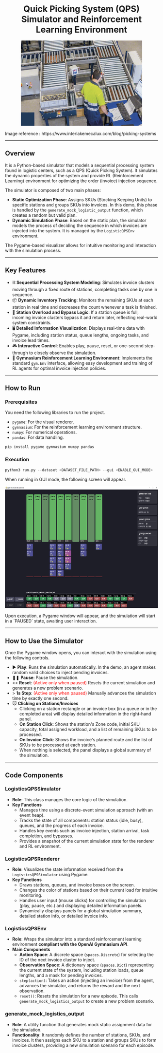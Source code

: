 <p align="center">
<h1 align="center">Quick Picking System (QPS) Simulator and Reinforcement Learning Environment</h1>
</p>

<p align="center">
<img src="./image/qps.PNG" width="400" height="280" />
</p>
Image reference : https://www.interlakemecalux.com/blog/picking-systems

---
<h2>Overview</h2>
It is a Python-based simulator that models a sequential processing system found in logistic centers, such as a QPS (Quick Picking System).
It simulates the dynamic properties of the system and provide RL (Reinforcement Learning) environment for optimizing the order (invoice) injection sequence.

The simulator is composed of two main phases:
- **Static Optimization Phase**: Assigns SKUs (Stocking Keeping Units) to specific stations and groups SKUs into invoices. In this demo, this phase is handled by the ```generate_mock_logistic_output``` function, which creates a random but valid plan.
- **Dynamic Simulation Phase**: Based on the static plan, the simulator models the process of deciding the sequence in which invoices are injected into the system. It is managed by the ```LogisticQPSEnv``` environment.

The Pygame-based visualizer allows for intuitive monitoring and interaction with the simulation process.

---
<h2>Key Features</h2>

- ⛓️ **Sequential Processing System Modeling**: Simulates invoice clusters moving through a fixed route of stations, completing tasks one by one in sequence.
- 📦 **Dynamic Inventory Tracking**: Monitors the remaining SKUs at each station in real time and decreases the count whenever a task is finished.
- 🚦 **Station Overload and Bypass Logic**: If a station queue is full, incoming invoice clusters bypass it and return later, reflecting real-world system constraints.
- 🖥️ **Detailed Information Visualization**: Displays real-time data with Pygame, including station status, queue lengths, ongoing tasks, and invoice lead times.
- 🎮 **Interactive Control**: Enables play, pause, reset, or one-second step-through to closely observe the simulation.
- 🤖 **Gymnasium Reinforcement Learning Environment**: Implements the standard ```gym.Env``` interface, allowing easy development and training of RL agents for optimal invoice injection policies.
---
<h2>How to Run</h2>
<h3>Prerequisites</h3>
You need the following libraries to run the project.

- ```pygame```: For the visual renderer.
- ```gymnasium```: For the reinforcement learning environment structure.
- ```numpy```: For numerical operations.
- ```pandas```: For data handling.

```python
pip install pygame gymnasium numpy pandas
```

<h3>Execution</h3>

```python
python3 run.py --dataset <DATASET_FILE_PATH> --gui <ENABLE_GUI_MODE>
```

When running in GUI mode, the following screen will appear.
<p align="center">
<img src="./image/qps_gym_img.PNG" width="1200" height="400" />
</p>
Upon execution, a Pygame window will appear, and the simulation will start in a `PAUSED` state, awaiting user interaction.

---
<h2>How to Use the Simulator</h2>
Once the Pygame window opens, you can interact with the simulation using the following controls.

- ▶ **Play**: Runs the simulation automatically. In the demo, an agent makes random valid choices to inject pending invoices.
- ❚❚ **Pause**: Pause the simulation.
- << **Reset**: <span style="color:red">(Active only when paused)</span> Resets the current simulation and generates a new problem scenario.
- \> **1s Step**: <span style="color:red">(Active only when paused)</span> Manually advances the simulation time by exactly one second.
- 🐭 **Clicking on Stations/Invoices**
  - Clicking on a station rectangle or an invoice box (in a queue or in the completed area) will display detailed information in the right-hand panel.
  - **On Station Click**: Shows the station's Zone code, initial SKU capacity, total assigned workload, and a list of remaining SKUs to be processed.
  - **On Invoice Click**: Shows the invoice's planned route and the list of SKUs to be processed at each station.
  - When nothing is selected, the panel displays a global summary of the simulation.

---

<h2>Code Components</h2>

<h3>LogisticsQPSSimulator</h3>

- **Role**: This class manages the core logic of the simulation.
- **Key Functions**
  - Manages time using a discrete-event simulation approach (with an event heap).
  - Tracks the state of all components: station status (idle, busy), queues, and the progress of each invoice.
  - Handles key events such as invoice injection, station arrival, task completion, and bypasses.
  - Provides a snapshot of the current simulation state for the renderer and RL environment.
  
<h3>LogisticsQPSRenderer</h3>

- **Role**: Visualizes the state information received from the ```LogisticsQPSSimulator``` using Pygame.
- **Key Functions**
  - Draws stations, queues, and invoice boxes on the screen.
  - Changes the color of stations based on their current load for intuitive monitoring.
  - Handles user input (mouse clicks) for controlling the simulation (play, pause, etc.) and displaying detailed information panels.
  - Dynamically displays panels for a global simulation summary, detailed station info, or detailed invoice info.

<h3>LogisticsQPSEnv</h3>

- **Role**: Wraps the simulator into a standard reinforcement learning environment **compliant with the OpenAI Gymnasium API**.
- **Main Components**
  - **Action Space**: A discrete space (```spaces.Discrete```) for selecting the ID of the next invoice cluster to inject.
  - **Observation Space**: A dictionary space (```spaces.Dict```) representing the current state of the system, including station loads, queue lengths, and a mask for pending invoices.
  - ```step(action)```: Takes an action (injecting an invoice) from the agent, advances the simulator, and returns the reward and the next observation.
  - ```reset()```: Resets the simulation for a new episode. This calls ```generate_mock_logistics_output``` to create a new problem scenario.

<h3>generate_mock_logistics_output</h3>

- **Role**: A utility function that generates mock static assignment data for the simulation.
- **Functionality**: It randomly defines the number of stations, SKUs, and invoices. It then assigns each SKU to a station and groups SKUs to form invoice clusters, providing a new simulation scenario for each episode.